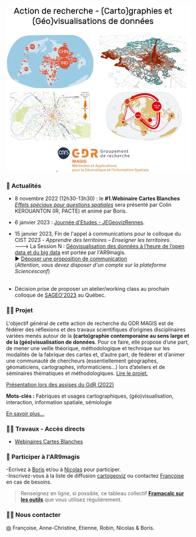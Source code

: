![alt text](https://raw.githubusercontent.com/magisAR9/.github/main/profile/AR9visuelok.JPG)

### 🍿 Actualités

* 8 novembre 2022 (12h30-13h30) : le **#1.Webinaire Cartes Blanches** [_Effets spéciaux pour questions spatiales_](https://github.com/magisAR9/webinaires/blob/main/cartogeoviz1-kerouanton.md) sera présenté par Colin KEROUANTON (IR, PACTE) et animé par Boris. </br>

* 6 janvier 2023 : [Journée d'Etudes - JEGeovizRennes](https://github.com/magisAR9/JEGeovizRennes). </br>

* 15 janvier 2023, Fin de l'appel à communications pour le colloque du CIST 2023 - _Apprendre des territoires – Enseigner les territoires_.</br>
---> La Session N : [Géovisualisation des données à l’heure de l’open data et du big data](https://cist2023.sciencesconf.org/resource/page/id/24) est portée par l'AR9magis. </br>:arrow_forward: [Déposer une proposition de communication](https://cist2023.sciencesconf.org/index/unauthorized) </br>
(_Attention, vous devez disposer d'un compte sur la plateforme Sciencesconf_) </br> </br>

* Décision prise de proposer un atelier/working class au prochain colloque de [SAGEO'2023](https://crdig.ulaval.ca/sageo2023/) au Québec. </br>


### 👩‍💻 Projet
L'objectif général de cette action de recherche du GDR MAGIS est de fédérer des réflexions et des travaux scientifiques d’origines disciplinaires variées menés autour de la **(carto)graphie contemporaine au sens large et de la (géo)visualisation de données**. Pour ce faire, elle propose d’une part, de mener une veille théorique, méthodologique et technique sur les modalités de la fabrique des cartes et, d’autre part, de fédérer et d’animer une communauté de chercheurs (essentiellement géographes, géomaticiens, cartographes, informaticiens...) lors d’ateliers et de séminaires thématiques et méthodologiques. [Lire le projet.](https://magisar9.github.io/project/)

[Présentation lors des assises du GdR (2022)](https://docs.google.com/presentation/d/1vMbVFTlbGGtZzkIO2-XujwNUK82SWf_EGzqYgBKjX0E/edit#slide=id.p)

**Mots-clés :** Fabriques et usages cartographiques, (géo)visualisation, interaction, information spatiale, sémiologie

[En savoir plus...](https://github.com/magisAR9/project)


### 👩‍💻 Travaux - Accès directs
- [Webinaires Cartes Blanches](https://github.com/magisAR9/webinaires) </br>


### 🌈 Participer à l'AR9magis
-Ecrivez à [Boris](mailto:boris.mericskay@univ-rennes2.fr) et/ou à [Nicolas](mailto:nicolas.lambert@cnrs.fr) pour participer. </br>
-Inscrivez-vous à la liste de diffusion [cartogeoviz](http://listes.ifsttar.fr/wws/info/cartogeoviz-magis) ou contactez [Françoise](mailto:francoise.bahoken@univ-eiffel.fr) en cas de besoins.

> Renseignez en ligne, si possible, ce tableau collectif **[Framacalc sur les outils](https://lite.framacalc.org/v8em5nhyq3-9t7k)** que vous utilisez régulièrement.

### 🙋‍♀️ Nous contacter
[@](mailto:francoise.bahoken@univ-eiffel.fr,anne-christine.bronner@misha.fr,etienne.come@univ-eiffel.fr,robin.cura@univ-paris1.fr,nicolas.lambert@cnrs.fr,boris.mericskay@univ-rennes2.fr,) Françoise, Anne-Christine, Etienne, Robin, Nicolas & Boris. 


<!--

**Here are some ideas to get you started:**

🙋‍♀️ A short introduction - what is your organization all about?
🌈 Contribution guidelines - how can the community get involved?
👩‍💻 Useful resources - where can the community find your docs? Is there anything else the community should know?
🍿 Fun facts - what does your team eat for breakfast?
🧙 Remember, you can do mighty things with the power of [Markdown](https://docs.github.com/github/writing-on-github/getting-started-with-writing-and-formatting-on-github/basic-writing-and-formatting-syntax)
-->
